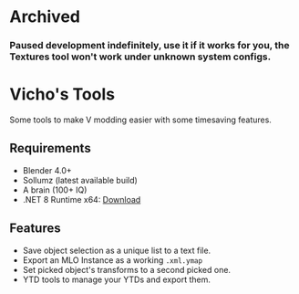 # Archived
### Paused development indefinitely, use it if it works for you, the Textures tool won't work under unknown system configs.


# Vicho's Tools

Some tools to make V modding easier with some timesaving features.


## Requirements

- Blender 4.0+
- Sollumz (latest available build)
- A brain (100+ IQ)
- .NET 8 Runtime x64: [Download](https://dotnet.microsoft.com/en-us/download/dotnet/thank-you/runtime-desktop-8.0.4-windows-x64-installer)

## Features

- Save object selection as a unique list to a text file.
- Export an MLO Instance as a working ```.xml.ymap```
- Set picked object's transforms to a second picked one.
- YTD tools to manage your YTDs and export them.
